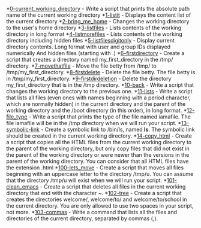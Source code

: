*[0-current_working_directory](https://github.com/SamuelOsewa/alx-system_engineering-devops/blob/master/0x00-shell_basics/0-current_working_directory) - Write a script that prints the absolute path name of the current working directory
*[1-listit](https://github.com/SamuelOsewa/alx-system_engineering-devops/blob/master/0x00-shell_basics/1-listit) - Displays the content list of the current directory
*[2-bring_me_home](https://github.com/SamuelOsewa/alx-system_engineering-devops/blob/master/0x00-shell_basics/2-bring_me_home) - Changes the working directory to the user's home directory
*[3-listfiles](https://github.com/SamuelOsewa/alx-system_engineering-devops/blob/master/0x00-shell_basics/3-listfiles) - Lists contents of the working directory in long format
*[4-listmorefiles](https://github.com/SamuelOsewa/alx-system_engineering-devops/blob/master/0x00-shell_basics/4-listmorefiles) - Lists contents of the working directory including hidden files
*[5-listfilesdigitonly](https://github.com/SamuelOsewa/alx-system_engineering-devops/blob/master/0x00-shell_basics/5-listfilesdigitonly) - Display current directory contents. Long format with user and group IDs displayed numerically And hidden files (starting with .)
*[6-firstdirectory](https://github.com/SamuelOsewa/alx-system_engineering-devops/blob/master/0x00-shell_basics/6-firstdirectory) - Create a script that creates a directory named my_first_directory in the /tmp/ directory.
*[7-movethatfile](https://github.com/SamuelOsewa/alx-system_engineering-devops/blob/master/0x00-shell_basics/7-movethatfile) - Move the file betty from /tmp/ to /tmp/my_first_directory.
*[8-firstdelete](https://github.com/SamuelOsewa/alx-system_engineering-devops/blob/master/0x00-shell_basics/8-firstdelete) - Delete the file betty. The file betty is in /tmp/my_first_directory.
*[9-firstdirdeletion](https://github.com/SamuelOsewa/alx-system_engineering-devops/blob/master/0x00-shell_basics/9-firstdirdeletion) - Delete the directory my_first_directory that is in the /tmp directory.
*[10-back](https://github.com/SamuelOsewa/alx-system_engineering-devops/blob/master/0x00-shell_basics/10-back) - Write a script that changes the working directory to the previous one.
*[11-lists](https://github.com/SamuelOsewa/alx-system_engineering-devops/blob/master/0x00-shell_basics/11-lists) - Write a script that lists all files (even ones with names beginning with a period character, which are normally hidden) in the current directory and the parent of the working directory and the /boot directory (in this order), in long format.
*[12-file_type](https://github.com/SamuelOsewa/alx-system_engineering-devops/blob/master/0x00-shell_basics/12-file_type) -  Write a script that prints the type of the file named iamafile. The file iamafile will be in the /tmp directory when we will run your script.
*[13-symbolic-link](https://github.com/SamuelOsewa/alx-system_engineering-devops/blob/master/0x00-shell_basics/13-symbolic_link) - Create a symbolic link to /bin/ls, named __ls__. The symbolic link should be created in the current working directory.
*[14-copy_html](https://github.com/SamuelOsewa/alx-system_engineering-devops/blob/master/0x00-shell_basics/14-copy_html) - Create a script that copies all the HTML files from the current working directory to the parent of the working directory, but only copy files that did not exist in the parent of the working directory or were newer than the versions in the parent of the working directory. You can consider that all HTML files have the extension .html
*[100-lets_move](https://github.com/SamuelOsewa/alx-system_engineering-devops/blob/master/0x00-shell_basics/100-lets_move) - Create a script that moves all files beginning with an uppercase letter to the directory /tmp/u. You can assume that the directory /tmp/u will exist when we will run your script.
*[101-clean_emacs](https://github.com/SamuelOsewa/alx-system_engineering-devops/blob/master/0x00-shell_basics/101-clean_emacs) - Create a script that deletes all files in the current working directory that end with the character ~.
*[102-tree](https://github.com/SamuelOsewa/alx-system_engineering-devops/blob/master/0x00-shell_basics/102-tree) - Create a script that creates the directories welcome/, welcome/to/ and welcome/to/school in the current directory. You are only allowed to use two spaces in your script, not more.
*[103-commas](https://github.com/SamuelOsewa/alx-system_engineering-devops/blob/master/0x00-shell_basics/103-commas) - Write a command that lists all the files and directories of the current directory, separated by commas (,).

